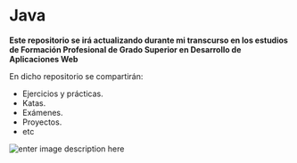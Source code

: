 **Java**
========
**Este repositorio se irá actualizando durante mi transcurso en los estudios de Formación Profesional de Grado Superior en Desarrollo de Aplicaciones Web**

En dicho repositorio se compartirán:

 - Ejercicios y prácticas.
 - Katas.
 - Exámenes.
 - Proyectos.
 - etc

![enter image description here](http://gamanet.pe/wp-content/uploads/2016/11/java.png)
